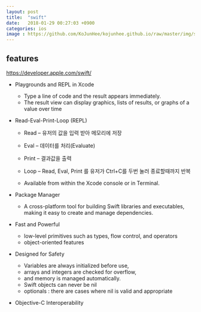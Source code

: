 ```yaml
---
layout: post
title:  "swift"
date:   2018-01-29 00:27:03 +0900
categories: ios
image : https://github.com/KoJunHee/kojunhee.github.io/raw/master/img/sl.png
---
```


## features

<https://developer.apple.com/swift/>

- Playgrounds and REPL in Xcode

	-  Type a line of code and the result appears immediately.
	-  The result view can display graphics, lists of results, or graphs of a value over time

- Read-Eval-Print-Loop (REPL)

	- Read – 유저의 값을 입력 받아 메모리에 저장
	- Eval – 데이터를 처리(Evaluate)
	- Print – 결과값을 출력
	- Loop – Read, Eval, Print 를 유저가 Ctrl+C를 두번 눌러 종료할때까지 반복

	- Available from within the Xcode console or in Terminal.

- Package Manager

	- A cross-platform tool for building Swift libraries and executables, making it easy to create and manage dependencies.

- Fast and Powerful

	- low-level primitives such as types, flow control, and operators
	- object-oriented features

- Designed for Safety

	- Variables are always initialized before use, 
	- arrays and integers are checked for overflow, 
	- and memory is managed automatically.
	- Swift objects can never be nil
	- optionals : there are cases where nil is valid and appropriate

- Objective-C Interoperability

